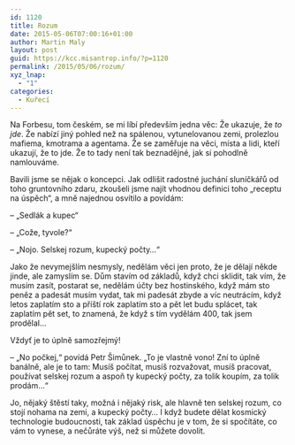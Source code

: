 ```yaml
---
id: 1120
title: Rozum
date: 2015-05-06T07:00:16+01:00
author: Martin Maly
layout: post
guid: https://kcc.misantrop.info/?p=1120
permalink: /2015/05/06/rozum/
xyz_lnap:
  - "1"
categories:
  - Kuřecí
---
```

Na Forbesu, tom českém, se mi líbí především jedna věc: Že ukazuje, že _to jde_. Že nabízí jiný pohled než na spálenou, vytunelovanou zemi, prolezlou mafiema, kmotrama a agentama. Že se zaměřuje na věci, místa a lidi, kteří ukazují, že to jde. Že to tady není tak beznadějné, jak si pohodlně namlouváme.

Bavili jsme se nějak o koncepci. Jak odlišit radostné juchání sluníčkářů od toho gruntovního zdaru, zkoušeli jsme najít vhodnou definici toho &#8222;receptu na úspěch&#8220;, a mně najednou osvítilo a povídám:

&#8211; &#8222;Sedlák a kupec&#8220;

&#8211; &#8222;Cože, tyvole?&#8220;

&#8211; &#8222;Nojo. Selskej rozum, kupecký počty&#8230;&#8220;

Jako že nevymejšlím nesmysly, nedělám věci jen proto, že je dělají někde jinde, ale zamyslím se. Dům stavím od základů, když chci sklidit, tak vím, že musím zasít, postarat se, nedělám účty bez hostinského, když mám sto peněz a padesát musím vydat, tak mi padesát zbyde a víc neutrácím, když letos zaplatím sto a příští rok zaplatím sto a pět let budu splácet, tak zaplatím pět set, to znamená, že když s tím vydělám 400, tak jsem prodělal&#8230;

Vždyť je to úplně samozřejmý!

&#8211; &#8222;No počkej,&#8220; povídá Petr Šimůnek. &#8222;To je vlastně vono! Zní to úplně banálně, ale je to tam: Musíš počítat, musíš rozvažovat, musíš pracovat, používat selskej rozum a aspoň ty kupecký počty, za tolik koupím, za tolik prodám&#8230;&#8220;

Jo, nějaký štěstí taky, možná i nějaký risk, ale hlavně ten selskej rozum, co stojí nohama na zemi, a kupecký počty&#8230; I když budete dělat kosmický technologie budoucnosti, tak základ úspěchu je v tom, že si spočítáte, co vám to vynese, a nečůráte výš, než si můžete dovolit.
